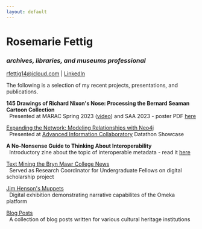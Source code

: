 ```yaml
---
layout: default
---
```


# Rosemarie Fettig
### _archives, libraries, and museums professional_

rfettig14@icloud.com | [LinkedIn](https://www.linkedin.com/in/rfettig/)

The following is a selection of my recent projects, presentations, and publications.

**145 Drawings of Richard Nixon's Nose: Processing the Bernard Seaman Cartoon Collection**  
&nbsp; Presented at MARAC Spring 2023 ([video](https://youtu.be/dhaCmWXg0YI)) and SAA 2023 - poster PDF [here](./poster.pdf)

[Expanding the Network: Modeling Relationships with Neo4j](./neo4j_proj)  
&nbsp; Presented at [Advanced Information Collaboratory](https://ai-collaboratory.net/) Datathon Showcase

**A No-Nonsense Guide to Thinking About Interoperability**  
&nbsp; Introductory zine about the topic of interoperable metadata - read it [here](./interop-zine.pdf)

[Text Mining the Bryn Mawr College News](https://digbmc.github.io/coll-news-site/)  
&nbsp; Served as Research Coordinator for Undergraduate Fellows on digital scholarship project

[Jim Henson's Muppets](https://rfettig.omeka.net/exhibits/show/hensonmuppets)  
&nbsp; Digital exhibition demonstrating narrative capabilites of the Omeka platform

[Blog Posts](./blog_posts.html)  
&nbsp; A collection of blog posts written for various cultural heritage institutions
